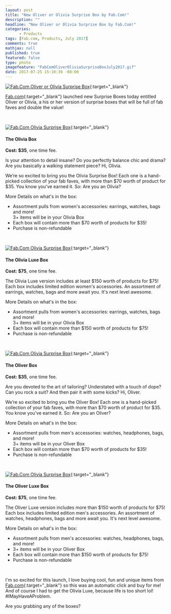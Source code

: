 ```yaml
---
layout: post
title: "New Oliver or Olivia Surprise Box by Fab.Com!"
description: ""
headline: "New Oliver or Olivia Surprise Box by Fab.Com!"
categories: 
      - Products
tags: [Fab.com, Products, July 2017]
comments: true
mathjax: null
published: true
featured: false
type: photo
imagefeature: "FabComOliverOliviaSurpriseBoxJuly2017.gif"
date: 2017-07-25 15:10:39 -08:00
---
```


<p></p>

[![Fab.Com Oliver or Olivia Surprise Box](http://whatsupmailbox.com/images/FabComOliverOliviaSurpriseBoxJuly2017.gif)](http://fab.7eer.net/c/164125/157069/2942){:target="_blank"}

[Fab.com](http://fab.7eer.net/c/164125/157069/2942){:target="_blank"} launched new Surprise Boxes today entitled Oliver or Olivia, a his or her version of surprise boxes that will be full of fab faves and double the value!

<br>

[![Fab.Com Olivia Surprise Box](http://whatsupmailbox.com/images/FabComOliviaSurpriseBoxJuly2017.jpeg)](http://fab.7eer.net/c/164125/157069/2942){:target="_blank"}

<H4>The Olivia Box</H4>

**Cost: $35**, one time fee.

Is your attention to detail insane? Do you perfectly balance chic and drama? Are you basically a walking statement piece? Hi, Olivia. 

We’re so excited to bring you the Olivia Surprise Box! Each one is a hand-picked collection of your fab faves, with more than $70 worth of product for $35. You know you’ve earned it. So: Are you an Olivia?

More Details on what's in the box:
<ul>
<li>Assortment pulls from women's accessories: earrings, watches, bags and more!</li>
</li>3+ items will be in your Olivia Box</li>
<li>Each box will contain more than $70 worth of products for $35!</li>
<li>Purchase is non-refundable</li>
</ul>

<br>

[![Fab.Com Olivia Surprise Box](http://whatsupmailbox.com/images/FabComOliviaLuxeSurpriseBoxJuly2017.jpeg)](http://fab.7eer.net/c/164125/157069/2942){:target="_blank"}

<H4>The Olivia Luxe Box</H4>

**Cost: $75**, one time fee.

The Olivia Luxe version includes at least $150 worth of products for $75! Each box includes limited edition women's accessories. An assortment of earrings, watches, bags and more await you. It's next level awesome. 

More Details on what's in the box:
<ul>
<li>Assortment pulls from women's accessories: earrings, watches, bags and more!</li>
</li>3+ items will be in your Olivia Box</li>
<li>Each box will contain more than $150 worth of products for $75!</li>
<li>Purchase is non-refundable</li>
</ul>

<br>

[![Fab.Com Olivia Surprise Box](http://whatsupmailbox.com/images/FabComOliverSurpriseBoxJuly2017.jpeg)](http://fab.7eer.net/c/164125/157069/2942){:target="_blank"}

<H4>The Oliver Box</H4>

**Cost: $35**, one time fee.

Are you devoted to the art of tailoring? Understated with a touch of dope? Can you rock a suit? And then pair it with some kicks? Hi, Oliver. 

We’re so excited to bring you the Oliver Box! Each one is a hand-picked collection of your fab faves, with more than $70 worth of product for $35. You know you’ve earned it. So: Are you an Oliver?

More Details on what's in the box:
<ul>
<li>Assortment pulls from men's accessories: watches, headphones, bags, and more!</li>
</li>3+ items will be in your Oliver Box</li>
<li>Each box will contain more than $70 worth of products for $35!</li>
<li>Purchase is non-refundable</li>
</ul>

<br>

[![Fab.Com Olivia Surprise Box](http://whatsupmailbox.com/images/FabComOliverLuxeSurpriseBoxJuly2017.jpeg)](http://fab.7eer.net/c/164125/157069/2942){:target="_blank"}

<H4>The Oliver Luxe Box</H4>

**Cost: $75**, one time fee.

The Oliver Luxe version includes more than $150 worth of products for $75! Each box includes limited edition men's accessories. An assortment of watches, headphones, bags and more await you. It's next level awesome.

More Details on what's in the box:
<ul>
<li>Assortment pulls from men's accessories: watches, headphones, bags, and more!</li>
<li>3+ items will be in your Oliver Box</li>
<li>Each box will contain more than $150 worth of products for $75!</li>
<li>Purchase is non-refundable</li>
</ul>

<br>

<i class="icon-exclamation-sign"></i> I'm so excited for this launch, I love buying cool, fun and unique items from [Fab.com](http://fab.7eer.net/c/164125/157069/2942){:target="_blank"} so this was an automatic click and buy for me! And of course I had to get the Olivia Luxe, because life is too short lol! #IMayHaveAProblem. 

Are you grabbing any of the boxes?
